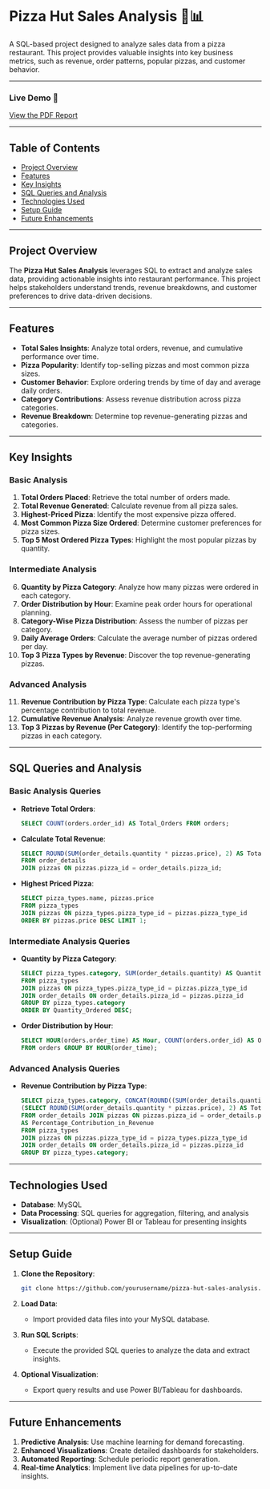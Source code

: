 # **Pizza Hut Sales Analysis** 🍕📊  

A SQL-based project designed to analyze sales data from a pizza restaurant. This project provides valuable insights into key business metrics, such as revenue, order patterns, popular pizzas, and customer behavior.  

---

### **Live Demo** 🔗  
[View the PDF Report](https://drive.google.com/file/d/1yx6DXs6QLrtYnKIiPJKYk3iX4T9O_13m/view)  

---

## **Table of Contents**  

- [Project Overview](#project-overview)  
- [Features](#features)  
- [Key Insights](#key-insights)  
- [SQL Queries and Analysis](#sql-queries-and-analysis)  
- [Technologies Used](#technologies-used)  
- [Setup Guide](#setup-guide)  
- [Future Enhancements](#future-enhancements)  

---

## **Project Overview**  

The **Pizza Hut Sales Analysis** leverages SQL to extract and analyze sales data, providing actionable insights into restaurant performance. This project helps stakeholders understand trends, revenue breakdowns, and customer preferences to drive data-driven decisions.  

---  

## **Features**  

- **Total Sales Insights**: Analyze total orders, revenue, and cumulative performance over time.  
- **Pizza Popularity**: Identify top-selling pizzas and most common pizza sizes.  
- **Customer Behavior**: Explore ordering trends by time of day and average daily orders.  
- **Category Contributions**: Assess revenue distribution across pizza categories.  
- **Revenue Breakdown**: Determine top revenue-generating pizzas and categories.  

---

## **Key Insights**  

### **Basic Analysis**  
1. **Total Orders Placed**: Retrieve the total number of orders made.  
2. **Total Revenue Generated**: Calculate revenue from all pizza sales.  
3. **Highest-Priced Pizza**: Identify the most expensive pizza offered.  
4. **Most Common Pizza Size Ordered**: Determine customer preferences for pizza sizes.  
5. **Top 5 Most Ordered Pizza Types**: Highlight the most popular pizzas by quantity.  

### **Intermediate Analysis**  
6. **Quantity by Pizza Category**: Analyze how many pizzas were ordered in each category.  
7. **Order Distribution by Hour**: Examine peak order hours for operational planning.  
8. **Category-Wise Pizza Distribution**: Assess the number of pizzas per category.  
9. **Daily Average Orders**: Calculate the average number of pizzas ordered per day.  
10. **Top 3 Pizza Types by Revenue**: Discover the top revenue-generating pizzas.  

### **Advanced Analysis**  
11. **Revenue Contribution by Pizza Type**: Calculate each pizza type's percentage contribution to total revenue.  
12. **Cumulative Revenue Analysis**: Analyze revenue growth over time.  
13. **Top 3 Pizzas by Revenue (Per Category)**: Identify the top-performing pizzas in each category.  

---

## **SQL Queries and Analysis**  

### **Basic Analysis Queries**  
- **Retrieve Total Orders**:  
   ```sql  
   SELECT COUNT(orders.order_id) AS Total_Orders FROM orders;  
   ```  
- **Calculate Total Revenue**:  
   ```sql  
   SELECT ROUND(SUM(order_details.quantity * pizzas.price), 2) AS Total_Revenue  
   FROM order_details  
   JOIN pizzas ON pizzas.pizza_id = order_details.pizza_id;  
   ```  
- **Highest Priced Pizza**:  
   ```sql  
   SELECT pizza_types.name, pizzas.price  
   FROM pizza_types  
   JOIN pizzas ON pizza_types.pizza_type_id = pizzas.pizza_type_id  
   ORDER BY pizzas.price DESC LIMIT 1;  
   ```  

### **Intermediate Analysis Queries**  
- **Quantity by Pizza Category**:  
   ```sql  
   SELECT pizza_types.category, SUM(order_details.quantity) AS Quantity_Ordered  
   FROM pizza_types  
   JOIN pizzas ON pizza_types.pizza_type_id = pizzas.pizza_type_id  
   JOIN order_details ON order_details.pizza_id = pizzas.pizza_id  
   GROUP BY pizza_types.category  
   ORDER BY Quantity_Ordered DESC;  
   ```  
- **Order Distribution by Hour**:  
   ```sql  
   SELECT HOUR(orders.order_time) AS Hour, COUNT(orders.order_id) AS Order_Count  
   FROM orders GROUP BY HOUR(order_time);  
   ```  

### **Advanced Analysis Queries**  
- **Revenue Contribution by Pizza Type**:  
   ```sql  
   SELECT pizza_types.category, CONCAT(ROUND((SUM(order_details.quantity * pizzas.price) /  
   (SELECT ROUND(SUM(order_details.quantity * pizzas.price), 2) AS Total_Revenue  
   FROM order_details JOIN pizzas ON pizzas.pizza_id = order_details.pizza_id)) * 100, 2), ' %')  
   AS Percentage_Contribution_in_Revenue  
   FROM pizza_types  
   JOIN pizzas ON pizzas.pizza_type_id = pizza_types.pizza_type_id  
   JOIN order_details ON order_details.pizza_id = pizzas.pizza_id  
   GROUP BY pizza_types.category;  
   ```  

---

## **Technologies Used**  

- **Database**: MySQL  
- **Data Processing**: SQL queries for aggregation, filtering, and analysis  
- **Visualization**: (Optional) Power BI or Tableau for presenting insights  

---

## **Setup Guide**  

1. **Clone the Repository**:  
   ```bash  
   git clone https://github.com/yourusername/pizza-hut-sales-analysis.git  
   ```  

2. **Load Data**:  
   - Import provided data files into your MySQL database.  

3. **Run SQL Scripts**:  
   - Execute the provided SQL queries to analyze the data and extract insights.  

4. **Optional Visualization**:  
   - Export query results and use Power BI/Tableau for dashboards.  

---

## **Future Enhancements**  

1. **Predictive Analysis**: Use machine learning for demand forecasting.  
2. **Enhanced Visualizations**: Create detailed dashboards for stakeholders.  
3. **Automated Reporting**: Schedule periodic report generation.  
4. **Real-time Analytics**: Implement live data pipelines for up-to-date insights.  
